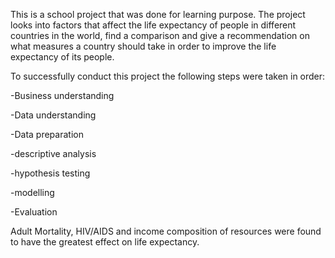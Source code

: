 This is a school project that was done for learning purpose. The project looks into factors that affect the life expectancy of people in different countries in the world, find a comparison and give a recommendation on what measures a country should take in order to improve the life expectancy of its people.

To successfully conduct this project the following steps were taken in order:

-Business understanding

-Data understanding

-Data preparation

-descriptive analysis

-hypothesis testing

-modelling

-Evaluation


Adult Mortality, HIV/AIDS and income composition of resources were found to have the greatest effect on life expectancy.



